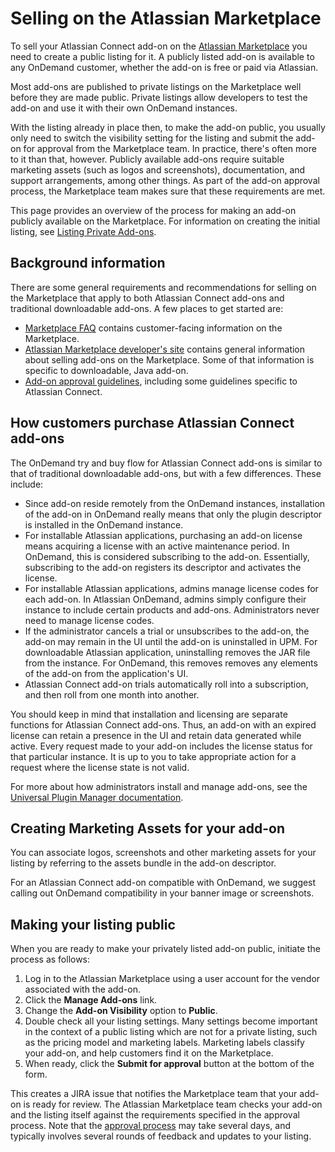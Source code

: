 # Selling on the Atlassian Marketplace

To sell your Atlassian Connect add-on on the [Atlassian Marketplace](https://marketplace.atlassian.com/) you need to create a public listing for it. A publicly listed add-on is available to any OnDemand customer, whether the add-on is free or paid via Atlassian.

Most add-ons are published to private listings on the Marketplace well before they are made public. Private listings allow developers to test the add-on and use it with their own OnDemand instances.

With the listing already in place then, to make the add-on public, you usually only need to switch the visibility setting for the listing and submit the add-on for approval from the Marketplace team. In practice, there's often more to it than that, however. Publicly available add-ons require suitable marketing assets (such as logos and screenshots), documentation, and support arrangements, among other things. As part of the add-on approval process, the Marketplace team makes sure that these requirements are met.

This page provides an overview of the process for making an add-on publicly available on the Marketplace. For information on creating the initial listing, see [Listing Private Add-ons](./private-listings.html).

## Background information
There are some general requirements and recommendations for selling on the Marketplace that apply to both Atlassian Connect add-ons and traditional downloadable add-ons. A few places to get started are:

- [Marketplace FAQ](https://www.atlassian.com/licensing/marketplace) contains customer-facing information on the Marketplace.
- [Atlassian Marketplace developer's site](https://developer.atlassian.com/display/MARKET/Marketplace+overview) contains general information about selling add-ons on the Marketplace. Some of that information is specific to downloadable, Java add-on.  
- [Add-on approval guidelines](https://developer.atlassian.com/display/MARKET/Add-on+approval+guidelines#Add-onapprovalguidelines-CriteriaforAtlassianConnectadd-ons), including some guidelines specific to Atlassian Connect.  

## How customers purchase Atlassian Connect add-ons
The OnDemand try and buy flow for Atlassian Connect add-ons is similar to that of traditional downloadable add-ons, but with a few differences. These include:

- Since add-on reside remotely from the OnDemand instances, installation of the add-on in OnDemand really means that only the plugin descriptor is installed in the OnDemand instance.
- For installable Atlassian applications, purchasing an add-on license means acquiring a license with an active maintenance period. In OnDemand, this is considered subscribing to the add-on. Essentially, subscribing to the add-on registers its descriptor and activates the license.
- For installable Atlassian applications, admins manage license codes for each add-on. In Atlassian OnDemand, admins simply configure their instance to include certain products and add-ons. Administrators never need to manage license codes.
- If the administrator cancels a trial or unsubscribes to the add-on, the add-on may remain in the UI until the add-on is uninstalled in UPM. For downloadable Atlassian application, uninstalling removes the JAR file from the instance. For OnDemand, this removes removes any elements of the add-on from the application's UI.
- Atlassian Connect add-on trials automatically roll into a subscription, and then roll from one month into another.

You should keep in mind that installation and licensing are separate functions for Atlassian Connect add-ons. Thus, an add-on with an expired license can retain a presence in the UI and retain data generated while active. Every request made to your add-on includes the license status for that particular instance. It is up to you to take appropriate action for a request where the license state is not valid.

For more about how administrators install and manage add-ons, see the [Universal Plugin Manager documentation](https://confluence.atlassian.com/display/UPM/About+the+Universal+Plugin+Manager).

## Creating Marketing Assets for your add-on
You can associate logos, screenshots and other marketing assets for your listing by referring to the assets bundle in the add-on descriptor.

For an Atlassian Connect add-on compatible with OnDemand, we suggest calling out OnDemand compatibility in your banner image or screenshots.

## Making your listing public
When you are ready to make your privately listed add-on public, initiate the process as follows:

1. Log in to the Atlassian Marketplace using a user account for the vendor associated with the add-on.
2. Click the **Manage Add-ons** link. 
3. Change the **Add-on Visibility** option to **Public**. 
4. Double check all your listing settings. Many settings become important in the context of a public listing which are not for a private listing, such as the pricing model and marketing labels. Marketing labels classify your add-on, and help customers find it on the Marketplace.  
5. When ready, click the **Submit for approval** button at the bottom of the form.

This creates a JIRA issue that notifies the Marketplace team that your add-on is ready for review. The Atlassian Marketplace team checks your add-on and the listing itself against the requirements specified in the approval process. Note that the [approval process](https://developer.atlassian.com/display/MARKET/Add-on+approval+guidelines#Add-onapprovalguidelines-CriteriaforAtlassianConnectadd-ons) may take several days, and typically involves several rounds of feedback and updates to your listing.
